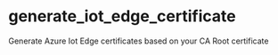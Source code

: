 # generate_iot_edge_certificate
Generate Azure Iot Edge certificates based on your CA Root certificate
